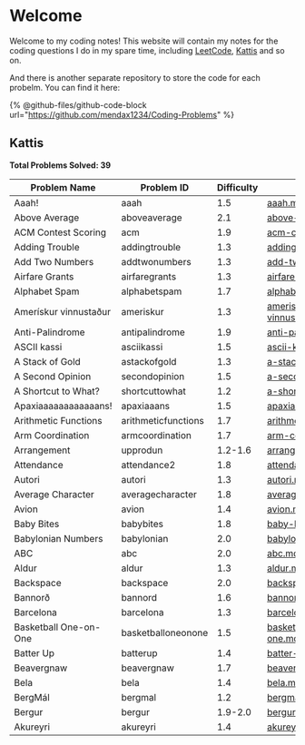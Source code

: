 # Welcome

Welcome to my coding notes! This website will contain my notes for the coding questions I do in my spare time, including [LeetCode](https://leetcode.com/u/mendax1234/), [Kattis](https://open.kattis.com/users/wenbo-daniel-zhu) and so on.

And there is another separate repository to store the code for each probelm. You can find it here:

{% @github-files/github-code-block url="https://github.com/mendax1234/Coding-Problems" %}

## Kattis

**Total Problems Solved: 39**

| Problem Name          | Problem ID          | Difficulty | Explanation                                                                | Language |
| --------------------- | ------------------- | ---------- | -------------------------------------------------------------------------- | -------- |
| Aaah!                 | aaah                | 1.5        | [aaah.md](kattis/easy/aaah.md "mention")                                   | C        |
| Above Average         | aboveaverage        | 2.1        | [above-average.md](kattis/easy/above-average.md "mention")                 | C        |
| ACM Contest Scoring   | acm                 | 1.9        | [acm-contest-scoring.md](kattis/easy/acm-contest-scoring.md "mention")     | C        |
| Adding Trouble        | addingtrouble       | 1.3        | [adding-trouble.md](kattis/easy/adding-trouble.md "mention")               | C        |
| Add Two Numbers       | addtwonumbers       | 1.3        | [add-two-numbers.md](kattis/easy/add-two-numbers.md "mention")             | C        |
| Airfare Grants        | airfaregrants       | 1.3        | [airfare-grants.md](kattis/easy/airfare-grants.md "mention")               | C        |
| Alphabet Spam         | alphabetspam        | 1.7        | [alphabet-spam.md](kattis/easy/alphabet-spam.md "mention")                 | C        |
| Amerískur vinnustaður | ameriskur           | 1.3        | [ameriskur-vinnustadur.md](kattis/easy/ameriskur-vinnustadur.md "mention") | C        |
| Anti-Palindrome       | antipalindrome      | 1.9        | [anti-palindrome.md](kattis/easy/anti-palindrome.md "mention")             | C        |
| ASCII kassi           | asciikassi          | 1.5        | [ascii-kassi.md](kattis/easy/ascii-kassi.md "mention")                     | C        |
| A Stack of Gold       | astackofgold        | 1.3        | [a-stack-of-gold.md](kattis/easy/a-stack-of-gold.md "mention")             | C        |
| A Second Opinion      | secondopinion       | 1.5        | [a-second-opinion.md](kattis/easy/a-second-opinion.md "mention")           | C        |
| A Shortcut to What?   | shortcuttowhat      | 1.2        | [a-shortcut-to-what.md](kattis/easy/a-shortcut-to-what.md "mention")       | C        |
| Apaxiaaaaaaaaaaaans!  | apaxiaaans          | 1.5        | [apaxiaaaaaaaaaaaans.md](kattis/easy/apaxiaaaaaaaaaaaans.md "mention")     | C        |
| Arithmetic Functions  | arithmeticfunctions | 1.7        | [arithmetic-functions.md](kattis/easy/arithmetic-functions.md "mention")   | C        |
| Arm Coordination      | armcoordination     | 1.7        | [arm-coordination.md](kattis/easy/arm-coordination.md "mention")           | C        |
| Arrangement           | upprodun            | 1.2-1.6    | [arrangement.md](kattis/easy/arrangement.md "mention")                     | C        |
| Attendance            | attendance2         | 1.8        | [attendance.md](kattis/easy/attendance.md "mention")                       | C        |
| Autori                | autori              | 1.3        | [autori.md](kattis/easy/autori.md "mention")                               | C        |
| Average Character     | averagecharacter    | 1.8        | [average-character.md](kattis/easy/average-character.md "mention")         | C        |
| Avion                 | avion               | 1.4        | [avion.md](kattis/easy/avion.md "mention")                                 | C        |
| Baby Bites            | babybites           | 1.8        | [baby-bites.md](kattis/easy/baby-bites.md "mention")                       | C        |
| Babylonian Numbers    | babylonian          | 2.0        | [babylonian-numbers.md](kattis/easy/babylonian-numbers.md "mention")       | C        |
| ABC                   | abc                 | 2.0        | [abc.md](kattis/easy/abc.md "mention")                                     | C        |
| Aldur                 | aldur               | 1.3        | [aldur.md](kattis/easy/aldur.md "mention")                                 | C        |
| Backspace             | backspace           | 2.0        | [backspace.md](kattis/easy/backspace.md "mention")                         | C        |
| Bannorð               | bannord             | 1.6        | [bannord.md](kattis/easy/bannord.md "mention")                             | C        |
| Barcelona             | barcelona           | 1.3        | [barcelona.md](kattis/easy/barcelona.md "mention")                         | C        |
| Basketball One-on-One | basketballoneonone  | 1.5        | [basketball-one-on-one.md](kattis/easy/basketball-one-on-one.md "mention") | C        |
| Batter Up             | batterup            | 1.4        | [batter-up.md](kattis/easy/batter-up.md "mention")                         | C        |
| Beavergnaw            | beavergnaw          | 1.7        | [beavergnaw.md](kattis/easy/beavergnaw.md "mention")                       | C        |
| Bela                  | bela                | 1.4        | [bela.md](kattis/easy/bela.md "mention")                                   | C        |
| BergMál               | bergmal             | 1.2        | [bergmal.md](kattis/easy/bergmal.md "mention")                             | C        |
| Bergur                | bergur              | 1.9-2.0    | [bergur.md](kattis/easy/bergur.md "mention")                               | C        |
| Akureyri              | akureyri            | 1.4        | [akureyri.md](kattis/easy/akureyri.md "mention")                           | C        |
